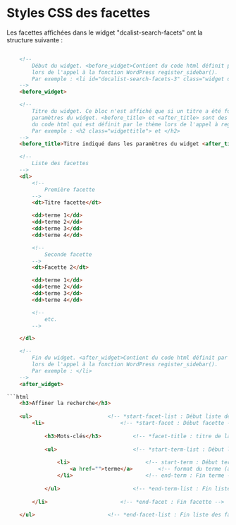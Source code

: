 # Styles CSS des facettes #

Les facettes affichées dans le widget "dcalist-search-facets" ont la structure suivante :

```html

    <!-- 
        Début du widget. <before_widget>Contient du code html définit par le thème 
        lors de l'appel à la fonction WordPress register_sidebar().
        Par exemple : <li id="docalist-search-facets-3" class="widget docalist-search-facets">
    -->
    <before_widget> 

    <!--
        Titre du widget. Ce bloc n'est affiché que si un titre a été fournit dans les
        paramètres du widget. <before_title> et <after_title> sont des chaines contenant
        du code html qui est définit par le thème lors de l'appel à register_sidebar().
        Par exemple : <h2 class="widgettitle"> et </h2>
    -->
    <before_title>Titre indiqué dans les paramètres du widget <after_title>

    <!--
        Liste des facettes
    -->
    <dl>
        <!--
            Première facette
        -->
        <dt>Titre facette</dt>

        <dd>terme 1</dd>
        <dd>terme 2</dd>
        <dd>terme 3</dd>
        <dd>terme 4</dd>

        <!--
            Seconde facette
        -->
        <dt>Facette 2</dt>

        <dd>terme 1</dd>
        <dd>terme 2</dd>
        <dd>terme 3</dd>
        <dd>terme 4</dd>

        <!--
            etc.
        -->

    </dl>

    <!-- 
        Fin du widget. <after_widget>Contient du code html définit par le thème 
        lors de l'appel à la fonction WordPress register_sidebar().
        Par exemple : </li>
    -->
    <after_widget>

```html
    <h3>Affiner la recherche</h3>
    
    <ul>                        <!-- *start-facet-list : Début liste des facettes -->
        <li>                        <!-- *start-facet : Début facette -->
    
            <h3>Mots-clés</h3>          <!-- *facet-title : titre de la facette -->
    
            <ul>                        <!-- *start-term-list : Début liste des termes-->
    
                <li>                        <!-- start-term : Début terme -->
                    <a href="">terme</a>        <!-- format du terme (actif ou non) -->
                </li>                       <!-- end-term : Fin terme -->
    
            </ul>                       <!-- *end-term-list : Fin liste des termes -->
    
        </li>                       <!-- *end-facet : Fin facette -->
    
    </ul>                       <!-- *end-facet-list : Fin liste des facettes -->
```
